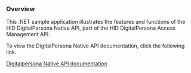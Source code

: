 ### Overview

This .NET sample application illustrates the features and functions of the HID DigitalPersona Native API, part of the  HID DigitalPersona Access Management API.

To view the DigitalPersona Native API  documentation, click the following link.

[Digitalpersona Native API  documentation](https://hidglobal.github.io/digitalpersona-native-api/)
